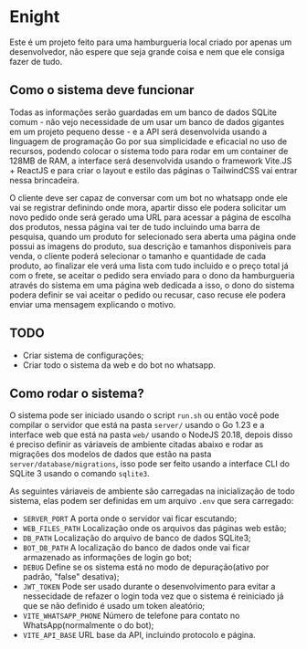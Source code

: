 # Enight

Este é um projeto feito para uma hamburgueria local criado por apenas um
desenvolvedor, não espere que seja grande coisa e nem que ele consiga fazer
de tudo.

## Como o sistema deve funcionar

Todas as informações serão guardadas em um banco de dados SQLite comum - não
vejo necessidade de um usar um banco de dados gigantes em um projeto pequeno
desse - e a API será desenvolvida usando a linguagem de programação Go por sua
simplicidade e eficacial no uso de recursos, podendo colocar o sistema todo
para rodar em um container de 128MB de RAM, a interface será desenvolvida
usando o framework Vite.JS + ReactJS e para criar o layout e estilo das páginas
o TailwindCSS vai entrar nessa brincadeira.

O cliente deve ser capaz de conversar com um bot no whatsapp onde ele vai se
registrar definindo onde mora, apartir disso ele podera solicitar um novo
pedido onde será gerado uma URL para acessar a página de escolha dos produtos,
nessa página vai ter de tudo incluindo uma barra de pesquisa, quando um produto
for selecionado sera aberta uma página onde possui as imagens do produto, sua
descrição e tamanhos disponiveis para venda, o cliente poderá selecionar o
tamanho e quantidade de cada produto, ao finalizar ele verá uma lista com tudo
incluido e o preço total já com o frete, se aceitar o pedido sera enviado para
o dono da hamburgueria através do sistema em uma página web dedicada a isso, o
dono do sistema podera definir se vai aceitar o pedido ou recusar, caso recuse
ele podera enviar uma mensagem explicando o motivo.

## TODO

  - Criar sistema de configurações;
  - Criar todo o sistema da web e do bot no whatsapp.


## Como rodar o sistema?

O sistema pode ser iniciado usando o script `run.sh` ou então você pode
compilar o servidor que está na pasta `server/` usando o Go 1.23 e a interface
web que está na pasta `web/` usando o NodeJS 20.18, depois disso é preciso
definir as váriaveis de ambiente citadas abaixo e rodar as migrações dos modelos
de dados que estão na pasta `server/database/migrations`, isso pode ser feito
usando a interface CLI do SQLite 3 usando o comando `sqlite3`.

As seguintes váriaveis de ambiente são carregadas na inicialização de todo
sistema, elas podem ser definidas em um arquivo `.env` que sera carregado:

  - `SERVER_PORT` A porta onde o servidor vai ficar escutando;
  - `WEB_FILES_PATH` Localização onde os arquivos das páginas web estão;
  - `DB_PATH` Localização do arquivo de banco de dados SQLite3;
  - `BOT_DB_PATH` A localização do banco de dados onde vai ficar armazenado as
    informações de login go bot;
  - `DEBUG` Define se os sistema está no modo de depuração(ativo por padrão, 
    "false" desativa);
  - `JWT_TOKEN` Pode ser usado durante o desenvolvimento para evitar a
    nessecidade de refazer o login toda vez que o sistema é reiniciado já que
    se não definido é usado um token aleatório;
  - `VITE_WHATSAPP_PHONE` Número de telefone para contato no WhatsApp(normalmente o do bot);
  - `VITE_API_BASE` URL base da API, incluindo protocolo e página.
